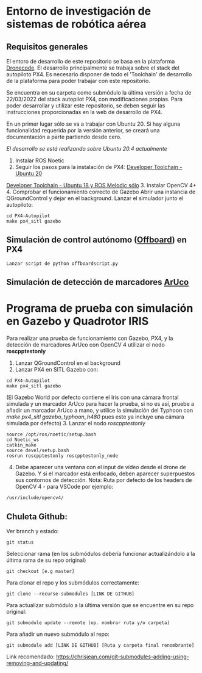 # Entorno de investigación de sistemas de robótica aérea
## Requisitos generales
El entoro de desarrollo de este repositorio se basa en la plataforma [Dronecode](https://www.dronecode.org/). 
El desarrollo principalmente se trabaja sobre el stack del autopiloto PX4. Es necesario disponer de todo el 'Toolchain' de desarrollo de la plataforma para poder trabajar con este repositorio. 

Se encuentra en su carpeta como submódulo la última versión a fecha de 22/03/2022 del stack autopilot PX4, con modificaciones propias. Para poder desarrollar y utilizar este repositorio, se deben seguir las instrucciones proporcionadas en la web de desarrollo de PX4.

En un primer lugar sólo se va a trabajar con Ubuntu 20. Si hay alguna funcionalidad requerida por la versión anterior, se creará una documentación a parte partiendo desde cero.

*El desarrollo se está realizando sobre Ubuntu 20.4 actualmente*

1. Instalar ROS Noetic
2. Seguir los pasos para la instalación de PX4: 
[Developer Toolchain - Ubuntu 20](https://docs.px4.io/master/en/dev_setup/dev_env_linux_ubuntu.html#rosgazebo)

[Developer Toolchain - Ubuntu 18 y ROS Melodic sólo](https://docs.px4.io/master/en/dev_setup/dev_env_linux_ubuntu.html#rosgazebo) 
3. Instalar OpenCV 4+
4. Comprobar el funcionamiento correcto de Gazebo
Abrir una instancia de QGroundControl y dejar en el background.
Lanzar el simulador junto el autopiloto:
```
cd PX4-Autopilot
make px4_sitl gazebo
```

## Simulación de control autónomo ([Offboard](https://docs.px4.io/master/en/flight_modes/offboard.html)) en PX4
```
Lanzar script de python offboardscript.py
```
## Simulación de detección de marcadores [ArUco](https://www.uco.es/investiga/grupos/ava/node/26)
# Programa de prueba con simulación en Gazebo y Quadrotor IRIS
Para realizar una prueba de funcionamiento con Gazebo, PX4, y la detección de marcadores ArUco con OpenCV 4 utilizar el nodo **roscpptestonly**
1. Lanzar QGroundControl en el background
2. Lanzar PX4 en SITL Gazebo con:
```
cd PX4-Autopilot
make px4_sitl gazebo
```
(El Gazebo World por defecto contiene el Iris con una cámara frontal simulada y un marcador ArUco para hacer la prueba, si no es así, pruebe a añadir un marcador ArUco a mano, y utilice la simulación del Typhoon con *make px4_sitl gazebo_typhoon_h480* pues este ya incluye una cámara simulada por defecto)
3. Lanzar el nodo *roscpptestonly*
```
source /opt/ros/noetic/setup.bash
cd Noetic_ws
catkin_make
source devel/setup.bash
rosrun roscpptestonly roscpptestonly_node
```
4. Debe aparecer una ventana con el input de vídeo desde el drone de Gazebo. Y si el marcador está enfocado, deben aparecer superpuestos sus contornos de detección.
Nota: Ruta por defecto de los headers de OpenCV 4 - para VSCode por ejemplo:
```
/usr/include/opencv4/
```

## Chuleta Github:

Ver branch y estado:
```
git status
```
Seleccionar rama (en los submódulos debería funcionar actualizándolo a la última rama de su repo original)
```
git checkout [e.g master]
```
Para clonar el repo y los submódulos correctamente:
```
git clone --recurse-submodules [LINK DE GITHUB]
```
Para actualizar submódulo a la última versión que se encuentre en su repo original:
```
git submodule update --remote (op. nombrar ruta y/o carpeta)
```
Para añadir un nuevo submódulo al repo:
```
git submodule add [LINK DE GITHUB] [Ruta y carpeta final renombrante]
```
Link recomendado: https://chrisjean.com/git-submodules-adding-using-removing-and-updating/
